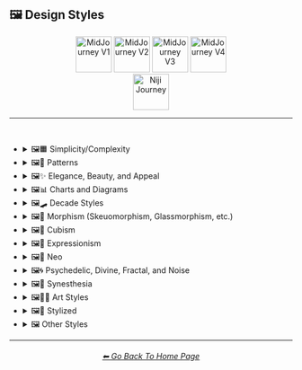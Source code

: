 <h2>🖼 Design Styles</h2>

<div align="center">

[<img src="/Images/Repo_Parts/Buttons/Version_Buttons/button_version_V1_inactive.webp?raw=true" alt="MidJourney V1" height="64" />](/Pages/MJ_V1/Style_Pages/Sphere/Design_Styles.md)
[<img src="/Images/Repo_Parts/Buttons/Version_Buttons/button_version_V2_inactive.webp?raw=true" alt="MidJourney V2" height="64" />](/Pages/MJ_V2/Style_Pages/Sphere/Design_Styles.md)
[<img src="/Images/Repo_Parts/Buttons/Version_Buttons/button_version_V3_inactive.webp?raw=true" alt="MidJourney V3" height="64" />](/Pages/MJ_V3/Style_Pages/Just_The_Style/Design_Styles.md)
[<img src="/Images/Repo_Parts/Buttons/Version_Buttons/button_version_V4_active.webp?raw=true" alt="MidJourney V4" height="64" />](/Pages/MJ_V4/Style_Pages/Just_The_Style/Design_Styles.md)
<br>
[<img src="/Images/Repo_Parts/Buttons/Version_Buttons/button_version_niji_inactive_full.webp?raw=true" alt="Niji Journey" height="64" />](/Pages/Niji_Journey/Style_Pages/Design_Styles.md)


</div>

<hr>
<br>


- <details><summary>🖼🟧 Simplicity/Complexity</summary><p><div align="center">

	| Simple | Simplicity | Basic |
	| :-: | :-: | :-: |
	| <img src="/Images/MJ_V4/V4_Alpha_3.5/Midjourney_Styles/Simple.png?raw=true" width="256" /> | <img src="/Images/MJ_V4/V4_Alpha_3.5/Midjourney_Styles/Simplicity.png?raw=true" width="256" /> | <img src="/Images/MJ_V4/V4_Alpha_3.5/Midjourney_Styles/Basic.png?raw=true" width="256" /> |
	
	<br>
	
	| Details | Detailed | Hyperdetailed |
	| :-: | :-: | :-: |
	| <img src="/Images/MJ_V4/V4_Alpha_3.5/Midjourney_Styles/Details.png?raw=true" width="256" /> | <img src="/Images/MJ_V4/V4_Alpha_3.5/Midjourney_Styles/Detailed.png?raw=true" width="256" /> | <img src="/Images/MJ_V4/V4_Alpha_3.5/Midjourney_Styles/Hyperdetailed.png?raw=true" width="256" /> |

	<br>

	| Ornate |
	| :-: |
	| <img src="/Images/MJ_V4/V4_Alpha_3.5/Midjourney_Styles/Ornate.png?raw=true" width="256" /> |
	
	<br>

	| Complex | Complexity | Multiplex |
	| :-: | :-: | :-: |
	| <img src="/Images/MJ_V4/V4_Alpha_3.5/Midjourney_Styles/Complex.png?raw=true" width="256" /> | <img src="/Images/MJ_V4/V4_Alpha_3.5/Midjourney_Styles/Complexity.png?raw=true" width="256" /> | <img src="/Images/MJ_V4/V4_Alpha_3.5/Midjourney_Styles/Multiplex.png?raw=true" width="256" /> |
	
	<br>

	| Kolmogorov Complexity | Cluttered | Greeble |
    | :-: | :-: | :-: |
    | <img src="/Images/MJ_V4/V4_Alpha_3.5/Midjourney_Styles/Kolmogorov_Complexity.png?raw=true" width="256" /> | <img src="/Images/MJ_V4/V4_Alpha_3.5/Midjourney_Styles/Cluttered.png?raw=true" width="256" /> | <img src="/Images/MJ_V4/V4_Alpha_3.5/Midjourney_Styles/Greeble.png?raw=true" width="256" /> |

    <br>

	| Chaotic | Confusing | Incoherent |
	| :-: | :-: | :-: |
	| <img src="/Images/MJ_V4/V4_Alpha_3.5/Midjourney_Styles/Chaotic.png?raw=true" width="256" /> | <img src="/Images/MJ_V4/V4_Alpha_3.5/Midjourney_Styles/Confusing.png?raw=true" width="256" /> | <img src="/Images/MJ_V4/V4_Alpha_3.5/Midjourney_Styles/Incoherent.png?raw=true" width="256" /> |
	
	<br>

	| Intricate | Surface Detail | Intricate Surface Detail |
	| :-: | :-: | :-: |
	| <img src="/Images/MJ_V4/V4_Alpha_3.5/Midjourney_Styles/Intricate.png?raw=true" width="256" /> | <img src="/Images/MJ_V4/V4_Alpha_3.5/Midjourney_Styles/Surface_Detail.png?raw=true" width="256" /> | <img src="/Images/MJ_V4/V4_Alpha_3.5/Midjourney_Styles/Intricate_Surface_Detail.png?raw=true" width="256" /> |
	
	<br>
	
	| Minimalist | Maximalist | Intricate Maximalism |
	| :-: | :-: | :-: |
	| <img src="/Images/MJ_V4/V4_Alpha_3.5/Midjourney_Styles/Minimalist.png?raw=true" width="256" /> | <img src="/Images/MJ_V4/V4_Alpha_3.5/Midjourney_Styles/Maximalist.png?raw=true" width="256" /> | <img src="/Images/MJ_V4/V4_Alpha_3.5/Midjourney_Styles/Intricate_Maximalism.png?raw=true" width="256" /> |

	<br>
	
	| Flat | Flat Design | Ukiyo-e Flat Design |
	| :-: | :-: | :-: |
	| <img src="/Images/MJ_V4/V4_Alpha_3.5/Midjourney_Styles/Flat.png?raw=true" width="256" /> | <img src="/Images/MJ_V4/V4_Alpha_3.5/Midjourney_Styles/Flat_Design.png?raw=true" width="256" /> | <img src="/Images/MJ_V4/V4_Alpha_3.5/Midjourney_Styles/Ukiyo-e_Flat_Design.png?raw=true" width="256" /> |

	<br>
	
	| Flat Shading |
	| :-: |
	| <img src="/Images/MJ_V4/V4_Alpha_3.5/Midjourney_Styles/Flat_Shading.png?raw=true" width="256" /> |
	
  </div></p></details>
	
	
	
- <details><summary>🖼🎨 Patterns</summary><p><div align="center">
	
	| Patterns | Polka Dot | Pinstripe |
	| :-: | :-: | :-: |
	| <img src="/Images/MJ_V4/V4_Alpha_3.5/Midjourney_Styles/Patterns.png?raw=true" width="256" /> | <img src="/Images/MJ_V4/V4_Alpha_3.5/Midjourney_Styles/Polka_Dot.png?raw=true" width="256" /> | <img src="/Images/MJ_V4/V4_Alpha_3.5/Midjourney_Styles/Pinstripe.png?raw=true" width="256" /> |
	
	<br>
	
	| Grid | Axis Lines | Checkerboard |
	| :-: | :-: | :-: |
	| <img src="/Images/MJ_V4/V4_Alpha_3.5/Midjourney_Styles/Grid.png?raw=true" width="256" /> | <img src="/Images/MJ_V4/V4_Alpha_3.5/Midjourney_Styles/Axis_Lines.png?raw=true" width="256" /> | <img src="/Images/MJ_V4/V4_Alpha_3.5/Midjourney_Styles/Checkerboard.png?raw=true" width="256" /> |

	<br>

	| Halftone |
	| :-: |
	| <img src="/Images/MJ_V4/V4_Alpha_3.5/Midjourney_Styles/Halftone.png?raw=true" width="256" /> |

	<br>
	
	| Camouflage | Damask Patterns | Memphis Pattern |
	| :-: | :-: | :-: |
	| <img src="/Images/MJ_V4/V4_Alpha_3.5/Midjourney_Styles/Camouflage.png?raw=true" width="256" /> | <img src="/Images/MJ_V4/V4_Alpha_3.5/Midjourney_Styles/Damask_Patterns.png?raw=true" width="256" /> | <img src="/Images/MJ_V4/V4_Alpha_3.5/Midjourney_Styles/Memphis_Pattern.png?raw=true" width="256" /> |
	
	<br>
	
	| Parametric Patterns | Diffraction Patterns | Voronoi |
	| :-: | :-: | :-: |
	| <img src="/Images/MJ_V4/V4_Alpha_3.5/Midjourney_Styles/Parametric_Patterns.png?raw=true" width="256" /> | <img src="/Images/MJ_V4/V4_Alpha_3.5/Midjourney_Styles/Diffraction_Patterns.png?raw=true" width="256" /> | <img src="/Images/MJ_V4/V4_Alpha_3.5/Midjourney_Styles/Voronoi.png?raw=true" width="256" /> |
	
	<br>
	
	| Zebra Pattern | Tiger Pattern | Cow Pattern |
	| :-: | :-: | :-: |
	| <img src="/Images/MJ_V4/V4_Alpha_3.5/Midjourney_Styles/Zebra_Pattern.png?raw=true" width="256" /> | <img src="/Images/MJ_V4/V4_Alpha_3.5/Midjourney_Styles/Tiger_Pattern.png?raw=true" width="256" /> | <img src="/Images/MJ_V4/V4_Alpha_3.5/Midjourney_Styles/Cow_Pattern.png?raw=true" width="256" /> |

	<br>

	| Rorschach |
	| :-: |
	| <img src="/Images/MJ_V4/V4_Alpha_3.5/Midjourney_Styles/Rorschach.png?raw=true" width="256" /> |

  </div></p></details>



- <details><summary>🖼✨ Elegance, Beauty, and Appeal</summary><p><div align="center">

	| Elegant | Elegance |
	| :-: | :-: |
	| <img src="/Images/MJ_V4/V4_Alpha_3.5/Midjourney_Styles/Elegant.png?raw=true" width="256" /> | <img src="/Images/MJ_V4/V4_Alpha_3.5/Midjourney_Styles/Elegance.png?raw=true" width="256" /> |

	<br>

	| Beauty | Beautiful |
	| :-: | :-: |
	| <img src="/Images/MJ_V4/V4_Alpha_3.5/Midjourney_Styles/Beauty.png?raw=true" width="256" /> | <img src="/Images/MJ_V4/V4_Alpha_3.5/Midjourney_Styles/Beautiful.png?raw=true" width="256" /> |

	<br>

	| Appeal | Marvelous |
	| :-: | :-: |
	| <img src="/Images/MJ_V4/V4_Alpha_3.5/Midjourney_Styles/Appeal.png?raw=true" width="256" /> | <img src="/Images/MJ_V4/V4_Alpha_3.5/Midjourney_Styles/Marvelous.png?raw=true" width="256" /> |
	
	<br>

	| Luxury | Luxurious | Luxe |
	| :-: | :-: | :-: |
	| <img src="/Images/MJ_V4/V4_Alpha_3.5/Midjourney_Styles/Luxury.png?raw=true" width="256" /> | <img src="/Images/MJ_V4/V4_Alpha_3.5/Midjourney_Styles/Luxurious.png?raw=true" width="256" /> | <img src="/Images/MJ_V4/V4_Alpha_3.5/Midjourney_Styles/Luxe.png?raw=true" width="256" /> |
	
	<br>
	
	| Low-Quality | Medium-Quality |
	| :-: | :-: |
	| <img src="/Images/MJ_V4/V4_Alpha_3.5/Midjourney_Styles/Low-Quality.png?raw=true" width="256" /> | <img src="/Images/MJ_V4/V4_Alpha_3.5/Midjourney_Styles/Medium-Quality.png?raw=true" width="256" /> |
	
	<br>
	
	| High-Quality | Ultra-Quality | Ultra Quality |
	| :-: | :-: | :-: |
	| <img src="/Images/MJ_V4/V4_Alpha_3.5/Midjourney_Styles/High-Quality.png?raw=true" width="256" /> | <img src="/Images/MJ_V4/V4_Alpha_3.5/Midjourney_Styles/Ultra-Quality.png?raw=true" width="256" /> | <img src="/Images/MJ_V4/V4_Alpha_3.5/Midjourney_Styles/Ultra_Quality.png?raw=true" width="256" /> |

	<br>

	| Perfection |
	| :-: |
	| <img src="/Images/MJ_V4/V4_Alpha_3.5/Midjourney_Styles/Perfection.png?raw=true" width="256" /> |

  </div></p></details>



- <details><summary>🖼📊 Charts and Diagrams</summary><p><div align="center">

	| Chart | Graph | Diagram |
	| :-: | :-: | :-: |
	| <img src="/Images/MJ_V4/V4_Alpha_3.5/Midjourney_Styles/Chart.png?raw=true" width="256" /> | <img src="/Images/MJ_V4/V4_Alpha_3.5/Midjourney_Styles/Graph.png?raw=true" width="256" /> | <img src="/Images/MJ_V4/V4_Alpha_3.5/Midjourney_Styles/Diagram.png?raw=true" width="256" /> |
	
	<br>
	
	| Ideogram | Pictogram | Phase-Space |
	| :-: | :-: | :-: |
	| <img src="/Images/MJ_V4/V4_Alpha_3.5/Midjourney_Styles/Ideogram.png?raw=true" width="256" /> | <img src="/Images/MJ_V4/V4_Alpha_3.5/Midjourney_Styles/Pictogram.png?raw=true" width="256" /> | <img src="/Images/MJ_V4/V4_Alpha_3.5/Midjourney_Styles/Phase-Space.png?raw=true" width="256" /> |
	
	<br>
	
	| Feynman Diagram | Map | Schematic |
	| :-: | :-: | :-: |
	| <img src="/Images/MJ_V4/V4_Alpha_3.5/Midjourney_Styles/Feynman_Diagram.png?raw=true" width="256" /> | <img src="/Images/MJ_V4/V4_Alpha_3.5/Midjourney_Styles/Map.png?raw=true" width="256" /> | <img src="/Images/MJ_V4/V4_Alpha_3.5/Midjourney_Styles/Schematic.png?raw=true" width="256" /> |

  </div></p></details>



- <details><summary>🖼🛹 Decade Styles</summary><p><div align="center">

	| 20s | 20s Pattern | 1920s Decor |
	| :-: | :-: | :-: |
	| <img src="/Images/MJ_V4/V4_Alpha_3.5/Midjourney_Styles/20s.png?raw=true" width="256" /> | <img src="/Images/MJ_V4/V4_Alpha_3.5/Midjourney_Styles/20s_Pattern.png?raw=true" width="256" /> | <img src="/Images/MJ_V4/V4_Alpha_3.5/Midjourney_Styles/1920s_Decor.png?raw=true" width="256" /> |
	
	<br>
	
	| 30s | 30s Pattern | 1930s Decor |
	| :-: | :-: | :-: |
	| <img src="/Images/MJ_V4/V4_Alpha_3.5/Midjourney_Styles/30s.png?raw=true" width="256" /> | <img src="/Images/MJ_V4/V4_Alpha_3.5/Midjourney_Styles/30s_Pattern.png?raw=true" width="256" /> | <img src="/Images/MJ_V4/V4_Alpha_3.5/Midjourney_Styles/1930s_Decor.png?raw=true" width="256" /> |
	
	<br>
	
	| 40s | 40s Pattern | 1940s Decor |
	| :-: | :-: | :-: |
	| <img src="/Images/MJ_V4/V4_Alpha_3.5/Midjourney_Styles/40s.png?raw=true" width="256" /> | <img src="/Images/MJ_V4/V4_Alpha_3.5/Midjourney_Styles/40s_Pattern.png?raw=true" width="256" /> | <img src="/Images/MJ_V4/V4_Alpha_3.5/Midjourney_Styles/1940s_Decor.png?raw=true" width="256" /> |
	
	<br>

	| 50s | 50s Pattern | 1950s Decor |
	| :-: | :-: | :-: |
	| <img src="/Images/MJ_V4/V4_Alpha_3.5/Midjourney_Styles/50s.png?raw=true" width="256" /> | <img src="/Images/MJ_V4/V4_Alpha_3.5/Midjourney_Styles/50s_Pattern.png?raw=true" width="256" /> | <img src="/Images/MJ_V4/V4_Alpha_3.5/Midjourney_Styles/1950s_Decor.png?raw=true" width="256" /> |
	
	<br>
	
	| 60s | 60s Pattern | 1960s Decor |
	| :-: | :-: | :-: |
	| <img src="/Images/MJ_V4/V4_Alpha_3.5/Midjourney_Styles/60s.png?raw=true" width="256" /> | <img src="/Images/MJ_V4/V4_Alpha_3.5/Midjourney_Styles/60s_Pattern.png?raw=true" width="256" /> | <img src="/Images/MJ_V4/V4_Alpha_3.5/Midjourney_Styles/1960s_Decor.png?raw=true" width="256" /> |
	
	<br>
	
	| 70s | 70s Pattern | 1970s Decor |
	| :-: | :-: | :-: |
	| <img src="/Images/MJ_V4/V4_Alpha_3.5/Midjourney_Styles/70s.png?raw=true" width="256" /> | <img src="/Images/MJ_V4/V4_Alpha_3.5/Midjourney_Styles/70s_Pattern.png?raw=true" width="256" /> | <img src="/Images/MJ_V4/V4_Alpha_3.5/Midjourney_Styles/1970s_Decor.png?raw=true" width="256" /> |
	
	<br>

	| 80s | 80s Pattern | 1980s Decor |
	| :-: | :-: | :-: |
	| <img src="/Images/MJ_V4/V4_Alpha_3.5/Midjourney_Styles/80s.png?raw=true" width="256" /> | <img src="/Images/MJ_V4/V4_Alpha_3.5/Midjourney_Styles/80s_Pattern.png?raw=true" width="256" /> | <img src="/Images/MJ_V4/V4_Alpha_3.5/Midjourney_Styles/1980s_Decor.png?raw=true" width="256" /> |
	
	<br>
	
	| 90s | 90s Pattern | 1990s Decor |
	| :-: | :-: | :-: |
	| <img src="/Images/MJ_V4/V4_Alpha_3.5/Midjourney_Styles/90s.png?raw=true" width="256" /> | <img src="/Images/MJ_V4/V4_Alpha_3.5/Midjourney_Styles/90s_Pattern.png?raw=true" width="256" /> | <img src="/Images/MJ_V4/V4_Alpha_3.5/Midjourney_Styles/1990s_Decor.png?raw=true" width="256" /> |
	
	<br>
	
	| Y2K Design | Y2K Pattern |
	| :-: | :-: |
	| <img src="/Images/MJ_V4/V4_Alpha_3.5/Midjourney_Styles/Y2K_Design.png?raw=true" width="256" /> | <img src="/Images/MJ_V4/V4_Alpha_3.5/Midjourney_Styles/Y2K_Pattern.png?raw=true" width="256" /> |
	
	<br>

	| 2000s Pattern | 2000s Decor |
	| :-: | :-: |
	| <img src="/Images/MJ_V4/V4_Alpha_3.5/Midjourney_Styles/2000s_Pattern.png?raw=true" width="256" /> | <img src="/Images/MJ_V4/V4_Alpha_3.5/Midjourney_Styles/2000s_Decor.png?raw=true" width="256" /> |

	<br>

	| 2010s Decor | 2020s Decor |
	| :-: | :-: |
	| <img src="/Images/MJ_V4/V4_Alpha_3.5/Midjourney_Styles/2010s_Decor.png?raw=true" width="256" /> | <img src="/Images/MJ_V4/V4_Alpha_3.5/Midjourney_Styles/2020s_Decor.png?raw=true" width="256" /> |

	<br>

	| 1100s | 1200s | 1300s |
	| :-: | :-: | :-: |
	| <img src="/Images/MJ_V4/V4_Alpha_3.5/Midjourney_Styles/1100s.png?raw=true" width="256" /> | <img src="/Images/MJ_V4/V4_Alpha_3.5/Midjourney_Styles/1200s.png?raw=true" width="256" /> | <img src="/Images/MJ_V4/V4_Alpha_3.5/Midjourney_Styles/1300s.png?raw=true" width="256" /> |
	
	<br>
	
	| 1400s | 1500s | 1600s |
	| :-: | :-: | :-: |
	| <img src="/Images/MJ_V4/V4_Alpha_3.5/Midjourney_Styles/1400s.png?raw=true" width="256" /> | <img src="/Images/MJ_V4/V4_Alpha_3.5/Midjourney_Styles/1500s.png?raw=true" width="256" /> | <img src="/Images/MJ_V4/V4_Alpha_3.5/Midjourney_Styles/1600s.png?raw=true" width="256" /> |
	
	<br>
	
	| 1700s | 1800s | 1900s |
	| :-: | :-: | :-: |
	| <img src="/Images/MJ_V4/V4_Alpha_3.5/Midjourney_Styles/1700s.png?raw=true" width="256" /> | <img src="/Images/MJ_V4/V4_Alpha_3.5/Midjourney_Styles/1800s.png?raw=true" width="256" /> | <img src="/Images/MJ_V4/V4_Alpha_3.5/Midjourney_Styles/1900s.png?raw=true" width="256" /> |
	
	<br>
	
	| 1950s | 1960s | 1970s |
	| :-: | :-: | :-: |
	| <img src="/Images/MJ_V4/V4_Alpha_3.5/Midjourney_Styles/1950s.png?raw=true" width="256" /> | <img src="/Images/MJ_V4/V4_Alpha_3.5/Midjourney_Styles/1960s.png?raw=true" width="256" /> | <img src="/Images/MJ_V4/V4_Alpha_3.5/Midjourney_Styles/1970s.png?raw=true" width="256" /> |
	
	<br>
	
	| 1980s | 1990s | 2000s |
	| :-: | :-: | :-: |
	| <img src="/Images/MJ_V4/V4_Alpha_3.5/Midjourney_Styles/1980s.png?raw=true" width="256" /> | <img src="/Images/MJ_V4/V4_Alpha_3.5/Midjourney_Styles/1990s.png?raw=true" width="256" /> | <img src="/Images/MJ_V4/V4_Alpha_3.5/Midjourney_Styles/2000s.png?raw=true" width="256" /> |
	
	<br>
	
	| 2010s | 2020s | 3000s |
	| :-: | :-: | :-: |
	| <img src="/Images/MJ_V4/V4_Alpha_3.5/Midjourney_Styles/2010s.png?raw=true" width="256" /> | <img src="/Images/MJ_V4/V4_Alpha_3.5/Midjourney_Styles/2020s.png?raw=true" width="256" /> | <img src="/Images/MJ_V4/V4_Alpha_3.5/Midjourney_Styles/3000s.png?raw=true" width="256" /> |
	
	<br>
	
	| 4000s | 5000s |
	| :-: | :-: |
	| <img src="/Images/MJ_V4/V4_Alpha_3.5/Midjourney_Styles/4000s.png?raw=true" width="256" /> | <img src="/Images/MJ_V4/V4_Alpha_3.5/Midjourney_Styles/5000s.png?raw=true" width="256" /> |

  </div></p></details>



- <details><summary>🖼🎰 Morphism (Skeuomorphism, Glassmorphism, etc.)</summary><p><div align="center">

	| Morphism |
	| :-: |
	| <img src="/Images/MJ_V4/V4_Alpha_3.5/Midjourney_Styles/Morphism.png?raw=true" width="256" /> |
	
	<br>

	| Skeuomorphism | Neumorphism |
	| :-: | :-: |
	| <img src="/Images/MJ_V4/V4_Alpha_3.5/Midjourney_Styles/Skeuomorphism.png?raw=true" width="256" /> | <img src="/Images/MJ_V4/V4_Alpha_3.5/Midjourney_Styles/Neumorphism.png?raw=true" width="256" /> |
	
	<br>
	
	| Neomorphism |
	| :-: |
	| <img src="/Images/MJ_V4/V4_Alpha_3.5/Midjourney_Styles/Neomorphism.png?raw=true" width="256" /> |

	<br>
	
	| Glassmorphism | Claymorphism |
	| :-: | :-: |
	| <img src="/Images/MJ_V4/V4_Alpha_3.5/Midjourney_Styles/Glassmorphism.png?raw=true" width="256" /> | <img src="/Images/MJ_V4/V4_Alpha_3.5/Midjourney_Styles/Claymorphism.png?raw=true" width="256" /> |

  </div></p></details>



- <details><summary>🖼🧊 Cubism</summary><p><div align="center">

	| Cubism | Synthetic Cubism | Mechanistic Cubism |
	| :-: | :-: | :-: |
	| <img src="/Images/MJ_V4/V4_Alpha_3.5/Midjourney_Styles/Cubism.png?raw=true" width="256" /> | <img src="/Images/MJ_V4/V4_Alpha_3.5/Midjourney_Styles/Synthetic_Cubism.png?raw=true" width="256" /> | <img src="/Images/MJ_V4/V4_Alpha_3.5/Midjourney_Styles/Mechanistic_Cubism.png?raw=true" width="256" /> |
	
	<br>
	
	| Proto-Cubism | Cubo-Futurism |
	| :-: | :-: |
	| <img src="/Images/MJ_V4/V4_Alpha_3.5/Midjourney_Styles/Proto-Cubism.png?raw=true" width="256" /> | <img src="/Images/MJ_V4/V4_Alpha_3.5/Midjourney_Styles/Cubo-Futurism.png?raw=true" width="256" /> |

  </div></p></details>



- <details><summary>🖼🦋 Expressionism</summary><p><div align="center">

	| Expressionism | Cubo-Expressionism |
	| :-: | :-: |
	| <img src="/Images/MJ_V4/V4_Alpha_3.5/Midjourney_Styles/Expressionism.png?raw=true" width="256" /> | <img src="/Images/MJ_V4/V4_Alpha_3.5/Midjourney_Styles/Cubo-Expressionism.png?raw=true" width="256" /> |
	
	<br>
	
	| Figurative Expressionism | Abstract Expressionism |
	| :-: | :-: |
	| <img src="/Images/MJ_V4/V4_Alpha_3.5/Midjourney_Styles/Figurative_Expressionism.png?raw=true" width="256" /> | <img src="/Images/MJ_V4/V4_Alpha_3.5/Midjourney_Styles/Abstract_Expressionism.png?raw=true" width="256" /> |

  </div></p></details>



- <details><summary>🖼🔮 Neo</summary><p><div align="center">

	| Neo |
	| :-: |
	| <img src="/Images/MJ_V4/V4_Alpha_3.5/Midjourney_Styles/Neo.png?raw=true" width="256" /> |
	
	<br>

	| Neo-Baroque | Neo-Byzantine | Neo-Rococo |
	| :-: | :-: | :-: |
	| <img src="/Images/MJ_V4/V4_Alpha_3.5/Midjourney_Styles/Neo-Baroque.png?raw=true" width="256" /> | <img src="/Images/MJ_V4/V4_Alpha_3.5/Midjourney_Styles/Neo-Byzantine.png?raw=true" width="256" /> | <img src="/Images/MJ_V4/V4_Alpha_3.5/Midjourney_Styles/Neo-Rococo.png?raw=true" width="256" /> |

	<br>

	| Neoclassicism | Neoplasticism |
	| :-: | :-: |
	| <img src="/Images/MJ_V4/V4_Alpha_3.5/Midjourney_Styles/Neoclassicism.png?raw=true" width="256" /> | <img src="/Images/MJ_V4/V4_Alpha_3.5/Midjourney_Styles/Neoplasticism.png?raw=true" width="256" /> |

	<br>
	
	| Neo-Dada | Neo-Futurism | NeoSon |
	| :-: | :-: | :-: |
	| <img src="/Images/MJ_V4/V4_Alpha_3.5/Midjourney_Styles/Neo-Dada.png?raw=true" width="256" /> | <img src="/Images/MJ_V4/V4_Alpha_3.5/Midjourney_Styles/Neo-Futurism.png?raw=true" width="256" /> | <img src="/Images/MJ_V4/V4_Alpha_3.5/Midjourney_Styles/NeoSon.png?raw=true" width="256" /> |
	
	<br>
	
	| Neo-Tokyo | Neo-Concretism | Neo-Impressionism |
	| :-: | :-: | :-: |
	| <img src="/Images/MJ_V4/V4_Alpha_3.5/Midjourney_Styles/Neo-Tokyo.png?raw=true" width="256" /> | <img src="/Images/MJ_V4/V4_Alpha_3.5/Midjourney_Styles/Neo-Concretism.png?raw=true" width="256" /> | <img src="/Images/MJ_V4/V4_Alpha_3.5/Midjourney_Styles/Neo-Impressionism.png?raw=true" width="256" /> |

  </div></p></details>



- <details><summary>🖼🌀 Psychedelic, Divine, Fractal, and Noise</summary><p><div align="center">

	| Psychedelic | Psychedelia | Psychedelica |
	| :-: | :-: | :-: |
	| <img src="/Images/MJ_V4/V4_Alpha_3.5/Midjourney_Styles/Psychedelic.png?raw=true" width="256" /> | <img src="/Images/MJ_V4/V4_Alpha_3.5/Midjourney_Styles/Psychedelia.png?raw=true" width="256" /> | <img src="/Images/MJ_V4/V4_Alpha_3.5/Midjourney_Styles/Psychedelica.png?raw=true" width="256" /> |

	<br>

	| Psychedelic Design | Trippy | Acidwave |
	| :-: | :-: | :-: |
	| <img src="/Images/MJ_V4/V4_Alpha_3.5/Midjourney_Styles/Psychedelic_Design.png?raw=true" width="256" /> | <img src="/Images/MJ_V4/V4_Alpha_3.5/Midjourney_Styles/Trippy.png?raw=true" width="256" /> | <img src="/Images/MJ_V4/V4_Alpha_3.5/Midjourney_Styles/Acidwave.png?raw=true" width="256" /> |

	<br>

	| LSD | DMT |
	| :-: | :-: |
	| <img src="/Images/MJ_V4/V4_Alpha_3.5/Midjourney_Styles/LSD.png?raw=true" width="256" /> | <img src="/Images/MJ_V4/V4_Alpha_3.5/Midjourney_Styles/DMT.png?raw=true" width="256" /> |

	<br>
	
	| Kaleidoscope | Teleidoscope |
	| :-: | :-: |
	| <img src="/Images/MJ_V4/V4_Alpha_3.5/Midjourney_Styles/Kaleidoscope.png?raw=true" width="256" /> | <img src="/Images/MJ_V4/V4_Alpha_3.5/Midjourney_Styles/Teleidoscope.png?raw=true" width="256" /> |
	
	<br>

	| Spirograph | Mandala |
	| :-: | :-: |
	| <img src="/Images/MJ_V4/V4_Alpha_3.5/Midjourney_Styles/Spirograph.png?raw=true" width="256" /> | <img src="/Images/MJ_V4/V4_Alpha_3.5/Midjourney_Styles/Mandala.png?raw=true" width="256" /> |

	<br>

	| Hippie | Hyperbolic |
	| :-: | :-: |
	| <img src="/Images/MJ_V4/V4_Alpha_3.5/Midjourney_Styles/Hippie.png?raw=true" width="256" /> | <img src="/Images/MJ_V4/V4_Alpha_3.5/Midjourney_Styles/Hyperbolic.png?raw=true" width="256" /> |

	<br>

	| Flower of Life | Sacred Geometry |
	| :-: | :-: |
	| <img src="/Images/MJ_V4/V4_Alpha_3.5/Midjourney_Styles/Flower_of_Life.png?raw=true" width="256" /> | <img src="/Images/MJ_V4/V4_Alpha_3.5/Midjourney_Styles/Sacred_Geometry.png?raw=true" width="256" /> |

	<br>

	| Chakra | Aura | Quantum |
	| :-: | :-: | :-: |
	| <img src="/Images/MJ_V4/V4_Alpha_3.5/Midjourney_Styles/Chakra.png?raw=true" width="256" /> | <img src="/Images/MJ_V4/V4_Alpha_3.5/Midjourney_Styles/Aura.png?raw=true" width="256" /> | <img src="/Images/MJ_V4/V4_Alpha_3.5/Midjourney_Styles/Quantum.png?raw=true" width="256" /> |
	
	<br>

	| Divine | Ineffable | Sacred |
	| :-: | :-: | :-: |
	| <img src="/Images/MJ_V4/V4_Alpha_3.5/Midjourney_Styles/Divine.png?raw=true" width="256" /> | <img src="/Images/MJ_V4/V4_Alpha_3.5/Midjourney_Styles/Ineffable.png?raw=true" width="256" /> | <img src="/Images/MJ_V4/V4_Alpha_3.5/Midjourney_Styles/Sacred.png?raw=true" width="256" /> |
	
	<br>

	| Transcendent | Transcendental | Astral |
	| :-: | :-: | :-: |
	| <img src="/Images/MJ_V4/V4_Alpha_3.5/Midjourney_Styles/Transcendent.png?raw=true" width="256" /> | <img src="/Images/MJ_V4/V4_Alpha_3.5/Midjourney_Styles/Transcendental.png?raw=true" width="256" /> | <img src="/Images/MJ_V4/V4_Alpha_3.5/Midjourney_Styles/Astral.png?raw=true" width="256" /> |

	<br>

	| Soul | Karma |
	| :-: | :-: |
	| <img src="/Images/MJ_V4/V4_Alpha_3.5/Midjourney_Styles/Soul.png?raw=true" width="256" /> | <img src="/Images/MJ_V4/V4_Alpha_3.5/Midjourney_Styles/Karma.png?raw=true" width="256" /> |

	<br>
	
	| Fractal | Fractal Art | Fractal Environment |
	| :-: | :-: | :-: |
	| <img src="/Images/MJ_V4/V4_Alpha_3.5/Midjourney_Styles/Fractal.png?raw=true" width="256" /> | <img src="/Images/MJ_V4/V4_Alpha_3.5/Midjourney_Styles/Fractal_Art.png?raw=true" width="256" /> | <img src="/Images/MJ_V4/V4_Alpha_3.5/Midjourney_Styles/Fractal_Environment.png?raw=true" width="256" /> |
	
	<br>

	| Mandelbrot | Multibrot |
	| :-: | :-: |
	| <img src="/Images/MJ_V4/V4_Alpha_3.5/Midjourney_Styles/Mandelbrot.png?raw=true" width="256" /> | <img src="/Images/MJ_V4/V4_Alpha_3.5/Midjourney_Styles/Multibrot.png?raw=true" width="256" /> |
	
	<br>

	| Mandelbox | Mandelbulb |
	| :-: | :-: |
	| <img src="/Images/MJ_V4/V4_Alpha_3.5/Midjourney_Styles/Mandelbox.png?raw=true" width="256" /> | <img src="/Images/MJ_V4/V4_Alpha_3.5/Midjourney_Styles/Mandelbulb.png?raw=true" width="256" /> |
	
	<br>
	
	| Julia-Set | Lyapunov-Fractal | Burning-Ship-Fractal |
	| :-: | :-: | :-: |
	| <img src="/Images/MJ_V4/V4_Alpha_3.5/Midjourney_Styles/Julia-Set.png?raw=true" width="256" /> | <img src="/Images/MJ_V4/V4_Alpha_3.5/Midjourney_Styles/Lyapunov-Fractal.png?raw=true" width="256" /> | <img src="/Images/MJ_V4/V4_Alpha_3.5/Midjourney_Styles/Burning-Ship-Fractal.png?raw=true" width="256" /> |

	<br>
	
	| Newton Fractal | Newton-Fractal |
	| :-: | :-: |
	| <img src="/Images/MJ_V4/V4_Alpha_3.5/Midjourney_Styles/Newton_Fractal.png?raw=true" width="256" /> | <img src="/Images/MJ_V4/V4_Alpha_3.5/Midjourney_Styles/Newton-Fractal.png?raw=true" width="256" /> |
	
	<br>
	
	| Noisy | Noise | White Noise |
	| :-: | :-: | :-: |
	| <img src="/Images/MJ_V4/V4_Alpha_3.5/Midjourney_Styles/Noisy.png?raw=true" width="256" /> | <img src="/Images/MJ_V4/V4_Alpha_3.5/Midjourney_Styles/Noise.png?raw=true" width="256" /> | <img src="/Images/MJ_V4/V4_Alpha_3.5/Midjourney_Styles/White_Noise.png?raw=true" width="256" /> |
	
	<br>
	
	| Cell Noise | Perlin Noise | Simplex Noise |
	| :-: | :-: | :-: |
	| <img src="/Images/MJ_V4/V4_Alpha_3.5/Midjourney_Styles/Cell_Noise.png?raw=true" width="256" /> | <img src="/Images/MJ_V4/V4_Alpha_3.5/Midjourney_Styles/Perlin_Noise.png?raw=true" width="256" /> | <img src="/Images/MJ_V4/V4_Alpha_3.5/Midjourney_Styles/Simplex_Noise.png?raw=true" width="256" /> |

  </div></p></details>


- <details><summary>🖼🌈 Synesthesia</summary><p><div align="center">

	| Synesthesia | Synesthetic |
	| :-: | :-: |
	| <img src="/Images/MJ_V4/V4_Alpha_3.5/Midjourney_Styles/Synesthesia.png?raw=true" width="256" /> | <img src="/Images/MJ_V4/V4_Alpha_3.5/Midjourney_Styles/Synesthetic.png?raw=true" width="256" /> |
	
	<br>
	
	| Chromesthesia | Music-Color Synesthesia | Musical-Color Synesthesia |
	| :-: | :-: | :-: |
	| <img src="/Images/MJ_V4/V4_Alpha_3.5/Midjourney_Styles/Chromesthesia.png?raw=true" width="256" /> | <img src="/Images/MJ_V4/V4_Alpha_3.5/Midjourney_Styles/Music-Color_Synesthesia.png?raw=true" width="256" /> | <img src="/Images/MJ_V4/V4_Alpha_3.5/Midjourney_Styles/Musical-Color_Synesthesia.png?raw=true" width="256" /> |
	
	<br>
	
	| Music-Vision Synesthesia | Musical-Texture Synesthesia | Chords-Color Synesthesia |
	| :-: | :-: | :-: |
	| <img src="/Images/MJ_V4/V4_Alpha_3.5/Midjourney_Styles/Music-Vision_Synesthesia.png?raw=true" width="256" /> | <img src="/Images/MJ_V4/V4_Alpha_3.5/Midjourney_Styles/Musical-Texture_Synesthesia.png?raw=true" width="256" /> | <img src="/Images/MJ_V4/V4_Alpha_3.5/Midjourney_Styles/Chords-Color_Synesthesia.png?raw=true" width="256" /> |
	
	<br>
	
	| Musical-Spatial Synesthesia | Music-Number Synesthesia | Music-Temperature Synesthesia |
	| :-: | :-: | :-: |
	| <img src="/Images/MJ_V4/V4_Alpha_3.5/Midjourney_Styles/Musical-Spatial_Synesthesia.png?raw=true" width="256" /> | <img src="/Images/MJ_V4/V4_Alpha_3.5/Midjourney_Styles/Music-Number_Synesthesia.png?raw=true" width="256" /> | <img src="/Images/MJ_V4/V4_Alpha_3.5/Midjourney_Styles/Music-Temperature_Synesthesia.png?raw=true" width="256" /> |
	
	<br>
	
	| Music-Smell Synesthesia | Music-Taste Synesthesia |
	| :-: | :-: |
	| <img src="/Images/MJ_V4/V4_Alpha_3.5/Midjourney_Styles/Music-Smell_Synesthesia.png?raw=true" width="256" /> | <img src="/Images/MJ_V4/V4_Alpha_3.5/Midjourney_Styles/Music-Taste_Synesthesia.png?raw=true" width="256" /> |
	
	<br>
	
	| Auditory-Visual Synesthesia | Auditory-Tactile Synesthesia | Auditory-Gustatory Synesthesia |
	| :-: | :-: | :-: |
	| <img src="/Images/MJ_V4/V4_Alpha_3.5/Midjourney_Styles/Auditory-Visual_Synesthesia.png?raw=true" width="256" /> | <img src="/Images/MJ_V4/V4_Alpha_3.5/Midjourney_Styles/Auditory-Tactile_Synesthesia.png?raw=true" width="256" /> | <img src="/Images/MJ_V4/V4_Alpha_3.5/Midjourney_Styles/Auditory-Gustatory_Synesthesia.png?raw=true" width="256" /> |
	
	<br>
	
	| Sound-Texture Synesthesia | Sound-Tactile Synesthesia | Sound-Touch Synesthesia |
	| :-: | :-: | :-: |
	| <img src="/Images/MJ_V4/V4_Alpha_3.5/Midjourney_Styles/Sound-Texture_Synesthesia.png?raw=true" width="256" /> | <img src="/Images/MJ_V4/V4_Alpha_3.5/Midjourney_Styles/Sound-Tactile_Synesthesia.png?raw=true" width="256" /> | <img src="/Images/MJ_V4/V4_Alpha_3.5/Midjourney_Styles/Sound-Touch_Synesthesia.png?raw=true" width="256" /> |
	
	<br>
	
	| Sound-Shape Synesthesia | Sound-Number Synesthesia |
	| :-: | :-: |
	| <img src="/Images/MJ_V4/V4_Alpha_3.5/Midjourney_Styles/Sound-Shape_Synesthesia.png?raw=true" width="256" /> | <img src="/Images/MJ_V4/V4_Alpha_3.5/Midjourney_Styles/Sound-Number_Synesthesia.png?raw=true" width="256" /> |
	
	<br>
	
	| Sound-Kinetics Synesthesia | Sound-Temperature Synesthesia |
	| :-: | :-: |
	| <img src="/Images/MJ_V4/V4_Alpha_3.5/Midjourney_Styles/Sound-Kinetics_Synesthesia.png?raw=true" width="256" /> | <img src="/Images/MJ_V4/V4_Alpha_3.5/Midjourney_Styles/Sound-Temperature_Synesthesia.png?raw=true" width="256" /> |
	
	<br>
	
	| Sound-Smell Synesthesia | Sound-Taste Synesthesia |
	| :-: | :-: |
	| <img src="/Images/MJ_V4/V4_Alpha_3.5/Midjourney_Styles/Sound-Smell_Synesthesia.png?raw=true" width="256" /> | <img src="/Images/MJ_V4/V4_Alpha_3.5/Midjourney_Styles/Sound-Taste_Synesthesia.png?raw=true" width="256" /> |
	
	<br>
	
	| Aura Synesthesia | Personality-Color Synesthesia | Emotion-Color Synesthesia |
	| :-: | :-: | :-: |
	| <img src="/Images/MJ_V4/V4_Alpha_3.5/Midjourney_Styles/Aura_Synesthesia.png?raw=true" width="256" /> | <img src="/Images/MJ_V4/V4_Alpha_3.5/Midjourney_Styles/Personality-Color_Synesthesia.png?raw=true" width="256" /> | <img src="/Images/MJ_V4/V4_Alpha_3.5/Midjourney_Styles/Emotion-Color_Synesthesia.png?raw=true" width="256" /> |
	
	<br>
	
	| Concepts-Color Synesthesia | Concepts-Shape Synesthesia |
	| :-: | :-: |
	| <img src="/Images/MJ_V4/V4_Alpha_3.5/Midjourney_Styles/Concepts-Color_Synesthesia.png?raw=true" width="256" /> | <img src="/Images/MJ_V4/V4_Alpha_3.5/Midjourney_Styles/Concepts-Shape_Synesthesia.png?raw=true" width="256" /> |
	
	<br>
	
	| Concept-Sound Synesthesia | Concept-Smell Synesthesia |
	| :-: | :-: |
	| <img src="/Images/MJ_V4/V4_Alpha_3.5/Midjourney_Styles/Concept-Sound_Synesthesia.png?raw=true" width="256" /> | <img src="/Images/MJ_V4/V4_Alpha_3.5/Midjourney_Styles/Concept-Smell_Synesthesia.png?raw=true" width="256" /> |
	
	<br>
	
	| Mathematical Concepts-Visual Synesthesia | Spatial-Sequence Synesthesia | Number-Form Synesthesia |
	| :-: | :-: | :-: |
	| <img src="/Images/MJ_V4/V4_Alpha_3.5/Midjourney_Styles/Mathematical_Concepts-Visual_Synesthesia.png?raw=true" width="256" /> | <img src="/Images/MJ_V4/V4_Alpha_3.5/Midjourney_Styles/Spatial-Sequence_Synesthesia.png?raw=true" width="256" /> | <img src="/Images/MJ_V4/V4_Alpha_3.5/Midjourney_Styles/Number-Form_Synesthesia.png?raw=true" width="256" /> |
	
	<br>
	
	| Gustatory-Visual Synesthesia | Gustatory-Auditory Synesthesia | Gustatory-Tactile Synesthesia |
	| :-: | :-: | :-: |
	| <img src="/Images/MJ_V4/V4_Alpha_3.5/Midjourney_Styles/Gustatory-Visual_Synesthesia.png?raw=true" width="256" /> | <img src="/Images/MJ_V4/V4_Alpha_3.5/Midjourney_Styles/Gustatory-Auditory_Synesthesia.png?raw=true" width="256" /> | <img src="/Images/MJ_V4/V4_Alpha_3.5/Midjourney_Styles/Gustatory-Tactile_Synesthesia.png?raw=true" width="256" /> |
	
	<br>
	
	| Olfactory-Visual Synesthesia | Kinetics-Color Synesthesia |
	| :-: | :-: |
	| <img src="/Images/MJ_V4/V4_Alpha_3.5/Midjourney_Styles/Olfactory-Visual_Synesthesia.png?raw=true" width="256" /> | <img src="/Images/MJ_V4/V4_Alpha_3.5/Midjourney_Styles/Kinetics-Color_Synesthesia.png?raw=true" width="256" /> |
	
	<br>
	
	| Grapheme-Shape Synesthesia | Grapheme-Texture Synesthesia | Grapheme-Image Synesthesia |
	| :-: | :-: | :-: |
	| <img src="/Images/MJ_V4/V4_Alpha_3.5/Midjourney_Styles/Grapheme-Shape_Synesthesia.png?raw=true" width="256" /> | <img src="/Images/MJ_V4/V4_Alpha_3.5/Midjourney_Styles/Grapheme-Texture_Synesthesia.png?raw=true" width="256" /> | <img src="/Images/MJ_V4/V4_Alpha_3.5/Midjourney_Styles/Grapheme-Image_Synesthesia.png?raw=true" width="256" /> |
	
	<br>
	
	| Grapheme-Color Synesthesia | Grapheme-Sound Synesthesia | Grapheme-Temperature Synesthesia |
	| :-: | :-: | :-: |
	| <img src="/Images/MJ_V4/V4_Alpha_3.5/Midjourney_Styles/Grapheme-Color_Synesthesia.png?raw=true" width="256" /> | <img src="/Images/MJ_V4/V4_Alpha_3.5/Midjourney_Styles/Grapheme-Sound_Synesthesia.png?raw=true" width="256" /> | <img src="/Images/MJ_V4/V4_Alpha_3.5/Midjourney_Styles/Grapheme-Temperature_Synesthesia.png?raw=true" width="256" /> |
	
	<br>
	
	| Grapheme-Smell Synesthesia | Grapheme-Taste Synesthesia |
	| :-: | :-: |
	| <img src="/Images/MJ_V4/V4_Alpha_3.5/Midjourney_Styles/Grapheme-Smell_Synesthesia.png?raw=true" width="256" /> | <img src="/Images/MJ_V4/V4_Alpha_3.5/Midjourney_Styles/Grapheme-Taste_Synesthesia.png?raw=true" width="256" /> |
	
	<br>
	
	| Lexeme-Olfactory Synesthesia | Lexeme-Taste Synesthesia | Lexical-Gustatory Synesthesia |
	| :-: | :-: | :-: |
	| <img src="/Images/MJ_V4/V4_Alpha_3.5/Midjourney_Styles/Lexeme-Olfactory_Synesthesia.png?raw=true" width="256" /> | <img src="/Images/MJ_V4/V4_Alpha_3.5/Midjourney_Styles/Lexeme-Taste_Synesthesia.png?raw=true" width="256" /> | <img src="/Images/MJ_V4/V4_Alpha_3.5/Midjourney_Styles/Lexical-Gustatory_Synesthesia.png?raw=true" width="256" /> |
	
	<br>
	
	| Lexeme-Motor Synesthesia |
	| :-: |
	| <img src="/Images/MJ_V4/V4_Alpha_3.5/Midjourney_Styles/Lexeme-Motor_Synesthesia.png?raw=true" width="256" /> |
	
	<br>
	
	| Lexeme-Color Synesthesia | Morpheme-Color Synesthesia | Words-Color Synesthesia |
	| :-: | :-: | :-: |
	| <img src="/Images/MJ_V4/V4_Alpha_3.5/Midjourney_Styles/Lexeme-Color_Synesthesia.png?raw=true" width="256" /> | <img src="/Images/MJ_V4/V4_Alpha_3.5/Midjourney_Styles/Morpheme-Color_Synesthesia.png?raw=true" width="256" /> | <img src="/Images/MJ_V4/V4_Alpha_3.5/Midjourney_Styles/Words-Color_Synesthesia.png?raw=true" width="256" /> |
	
	<br>
	
	| Letter-Color Synesthesia | Letter-Shape Synesthesia |
	| :-: | :-: |
	| <img src="/Images/MJ_V4/V4_Alpha_3.5/Midjourney_Styles/Letter-Color_Synesthesia.png?raw=true" width="256" /> | <img src="/Images/MJ_V4/V4_Alpha_3.5/Midjourney_Styles/Letter-Shape_Synesthesia.png?raw=true" width="256" /> |
	
	<br>
	
	| Letter-Texture Synesthesia | Letter-Image Synesthesia | Letter-Personality Synesthesia |
	| :-: | :-: | :-: |
	| <img src="/Images/MJ_V4/V4_Alpha_3.5/Midjourney_Styles/Letter-Texture_Synesthesia.png?raw=true" width="256" /> | <img src="/Images/MJ_V4/V4_Alpha_3.5/Midjourney_Styles/Letter-Image_Synesthesia.png?raw=true" width="256" /> | <img src="/Images/MJ_V4/V4_Alpha_3.5/Midjourney_Styles/Letter-Personality_Synesthesia.png?raw=true" width="256" /> |
	
	<br>
	
	| Letter-Smell Synesthesia | Letter-Taste Synesthesia |
	| :-: | :-: |
	| <img src="/Images/MJ_V4/V4_Alpha_3.5/Midjourney_Styles/Letter-Smell_Synesthesia.png?raw=true" width="256" /> | <img src="/Images/MJ_V4/V4_Alpha_3.5/Midjourney_Styles/Letter-Taste_Synesthesia.png?raw=true" width="256" /> |
	
	<br>
	
	| Letter-Sound Synesthesia | Letter-Spatial Location Synesthesia | Letter-Temperature Synesthesia |
	| :-: | :-: | :-: |
	| <img src="/Images/MJ_V4/V4_Alpha_3.5/Midjourney_Styles/Letter-Sound_Synesthesia.png?raw=true" width="256" /> | <img src="/Images/MJ_V4/V4_Alpha_3.5/Midjourney_Styles/Letter-Spatial_Location_Synesthesia.png?raw=true" width="256" /> | <img src="/Images/MJ_V4/V4_Alpha_3.5/Midjourney_Styles/Letter-Temperature_Synesthesia.png?raw=true" width="256" /> |

  </div></p></details>


- <details><summary>🖼👩‍🎨 Art Styles</summary><p><div align="center">

    | Pop-Art | Warhol | Fauvism |
    | :-: | :-: | :-: |
    | <img src="/Images/MJ_V4/V4_Alpha_3.5/Midjourney_Styles/Pop-Art.png?raw=true" width="256" /> | <img src="/Images/MJ_V4/V4_Alpha_3.5/Midjourney_Styles/Warhol.png?raw=true" width="256" /> | <img src="/Images/MJ_V4/V4_Alpha_3.5/Midjourney_Styles/Fauvism.png?raw=true" width="256" /> |

    <br>

	| Lo-fi | Hi-fi | High Fidelity |
	| :-: | :-: | :-: |
	| <img src="/Images/MJ_V4/V4_Alpha_3.5/Midjourney_Styles/Lo-fi.png?raw=true" width="256" /> | <img src="/Images/MJ_V4/V4_Alpha_3.5/Midjourney_Styles/Hi-fi.png?raw=true" width="256" /> | <img src="/Images/MJ_V4/V4_Alpha_3.5/Midjourney_Styles/High_Fidelity.png?raw=true" width="256" /> |

	<br>
	
	| Biomorphic | Ornamental |
	| :-: | :-: |
	| <img src="/Images/MJ_V4/V4_Alpha_3.5/Midjourney_Styles/Biomorphic.png?raw=true" width="256" /> | <img src="/Images/MJ_V4/V4_Alpha_3.5/Midjourney_Styles/Ornamental.png?raw=true" width="256" /> |
	
	<br>

	| Bauhaus Style | Modernism | Composition |
	| :-: | :-: | :-: |
	| <img src="/Images/MJ_V4/V4_Alpha_3.5/Midjourney_Styles/Bauhaus_Style.png?raw=true" width="256" /> | <img src="/Images/MJ_V4/V4_Alpha_3.5/Midjourney_Styles/Modernism.png?raw=true" width="256" /> | <img src="/Images/MJ_V4/V4_Alpha_3.5/Midjourney_Styles/Composition.png?raw=true" width="256" /> |

	<br>

	| Transautomatism | Cloisonnism | Orphism |
	| :-: | :-: | :-: |
	| <img src="/Images/MJ_V4/V4_Alpha_3.5/Midjourney_Styles/Transautomatism.png?raw=true" width="256" /> | <img src="/Images/MJ_V4/V4_Alpha_3.5/Midjourney_Styles/Cloisonnism.png?raw=true" width="256" /> | <img src="/Images/MJ_V4/V4_Alpha_3.5/Midjourney_Styles/Orphism.png?raw=true" width="256" /> |
	
	<br>

	| Suprematism | Vorticism | Eccentrism |
	| :-: | :-: | :-: |
	| <img src="/Images/MJ_V4/V4_Alpha_3.5/Midjourney_Styles/Suprematism.png?raw=true" width="256" /> | <img src="/Images/MJ_V4/V4_Alpha_3.5/Midjourney_Styles/Vorticism.png?raw=true" width="256" /> | <img src="/Images/MJ_V4/V4_Alpha_3.5/Midjourney_Styles/Eccentrism.png?raw=true" width="256" /> |

	<br>
	
	| Rayonism | Spectralism | Luminism |
	| :-: | :-: | :-: |
	| <img src="/Images/MJ_V4/V4_Alpha_3.5/Midjourney_Styles/Rayonism.png?raw=true" width="256" /> | <img src="/Images/MJ_V4/V4_Alpha_3.5/Midjourney_Styles/Spectralism.png?raw=true" width="256" /> | <img src="/Images/MJ_V4/V4_Alpha_3.5/Midjourney_Styles/Luminism.png?raw=true" width="256" /> |
	
	<br>

	| Muralism | Spatialism | Diptych |
	| :-: | :-: | :-: |
	| <img src="/Images/MJ_V4/V4_Alpha_3.5/Midjourney_Styles/Muralism.png?raw=true" width="256" /> | <img src="/Images/MJ_V4/V4_Alpha_3.5/Midjourney_Styles/Spatialism.png?raw=true" width="256" /> | <img src="/Images/MJ_V4/V4_Alpha_3.5/Midjourney_Styles/Diptych.png?raw=true" width="256" /> |

	<br>

	| Precisionism | Regionalism |
	| :-: | :-: |
	| <img src="/Images/MJ_V4/V4_Alpha_3.5/Midjourney_Styles/Precisionism.png?raw=true" width="256" /> | <img src="/Images/MJ_V4/V4_Alpha_3.5/Midjourney_Styles/Regionalism.png?raw=true" width="256" /> |

	<br>
	
	| Classical | Classicism | Academicism |
	| :-: | :-: | :-: |
	| <img src="/Images/MJ_V4/V4_Alpha_3.5/Midjourney_Styles/Classical.png?raw=true" width="256" /> | <img src="/Images/MJ_V4/V4_Alpha_3.5/Midjourney_Styles/Classicism.png?raw=true" width="256" /> | <img src="/Images/MJ_V4/V4_Alpha_3.5/Midjourney_Styles/Academicism.png?raw=true" width="256" /> |
	
	<br>

	| Miserablism | Synchronism | Romanticism |
	| :-: | :-: | :-: |
	| <img src="/Images/MJ_V4/V4_Alpha_3.5/Midjourney_Styles/Miserablism.png?raw=true" width="256" /> | <img src="/Images/MJ_V4/V4_Alpha_3.5/Midjourney_Styles/Synchronism.png?raw=true" width="256" /> | <img src="/Images/MJ_V4/V4_Alpha_3.5/Midjourney_Styles/Romanticism.png?raw=true" width="256" /> |
	
	<br>

	| Constructivist | Constructivism |
	| :-: | :-: |
	| <img src="/Images/MJ_V4/V4_Alpha_3.5/Midjourney_Styles/Constructivist.png?raw=true" width="256" /> | <img src="/Images/MJ_V4/V4_Alpha_3.5/Midjourney_Styles/Constructivism.png?raw=true" width="256" /> |

	<br>
	
	| Baroque | Rococo | Positivism |
	| :-: | :-: | :-: |
	| <img src="/Images/MJ_V4/V4_Alpha_3.5/Midjourney_Styles/Baroque.png?raw=true" width="256" /> | <img src="/Images/MJ_V4/V4_Alpha_3.5/Midjourney_Styles/Rococo.png?raw=true" width="256" /> | <img src="/Images/MJ_V4/V4_Alpha_3.5/Midjourney_Styles/Positivism.png?raw=true" width="256" /> |

	<br>

	| Pictorialism | Gothic |
	| :-: | :-: |
	| <img src="/Images/MJ_V4/V4_Alpha_3.5/Midjourney_Styles/Pictorialism.png?raw=true" width="256" /> | <img src="/Images/MJ_V4/V4_Alpha_3.5/Midjourney_Styles/Gothic.png?raw=true" width="256" /> |

	<br>

	| Tubism | Naturalism | Idyllic |
	| :-: | :-: | :-: |
	| <img src="/Images/MJ_V4/V4_Alpha_3.5/Midjourney_Styles/Tubism.png?raw=true" width="256" /> | <img src="/Images/MJ_V4/V4_Alpha_3.5/Midjourney_Styles/Naturalism.png?raw=true" width="256" /> | <img src="/Images/MJ_V4/V4_Alpha_3.5/Midjourney_Styles/Idyllic.png?raw=true" width="256" /> |

	<br>

	| Vedute | Verism | Divisionism |
	| :-: | :-: | :-: |
	| <img src="/Images/MJ_V4/V4_Alpha_3.5/Midjourney_Styles/Vedute.png?raw=true" width="256" /> | <img src="/Images/MJ_V4/V4_Alpha_3.5/Midjourney_Styles/Verism.png?raw=true" width="256" /> | <img src="/Images/MJ_V4/V4_Alpha_3.5/Midjourney_Styles/Divisionism.png?raw=true" width="256" /> |
	
	<br>
	
	| Nuagisme | Sumatraism | Anachronism |
	| :-: | :-: | :-: |
	| <img src="/Images/MJ_V4/V4_Alpha_3.5/Midjourney_Styles/Nuagisme.png?raw=true" width="256" /> | <img src="/Images/MJ_V4/V4_Alpha_3.5/Midjourney_Styles/Sumatraism.png?raw=true" width="256" /> | <img src="/Images/MJ_V4/V4_Alpha_3.5/Midjourney_Styles/Anachronism.png?raw=true" width="256" /> |

	<br>

	| Synthetism | Tonalism | Barbouillage |
	| :-: | :-: | :-: |
	| <img src="/Images/MJ_V4/V4_Alpha_3.5/Midjourney_Styles/Synthetism.png?raw=true" width="256" /> | <img src="/Images/MJ_V4/V4_Alpha_3.5/Midjourney_Styles/Tonalism.png?raw=true" width="256" /> | <img src="/Images/MJ_V4/V4_Alpha_3.5/Midjourney_Styles/Barbouillage.png?raw=true" width="256" /> |
	
	<br>
	
	| Orientalism | Symbolism | Lettrism |
	| :-: | :-: | :-: |
	| <img src="/Images/MJ_V4/V4_Alpha_3.5/Midjourney_Styles/Orientalism.png?raw=true" width="256" /> | <img src="/Images/MJ_V4/V4_Alpha_3.5/Midjourney_Styles/Symbolism.png?raw=true" width="256" /> | <img src="/Images/MJ_V4/V4_Alpha_3.5/Midjourney_Styles/Lettrism.png?raw=true" width="256" /> |

	<br>

	| Biedermeier |
	| :-: |
	| <img src="/Images/MJ_V4/V4_Alpha_3.5/Midjourney_Styles/Biedermeier.png?raw=true" width="256" /> |

	<br>

	| Idealism | Purism | Intimism |
	| :-: | :-: | :-: |
	| <img src="/Images/MJ_V4/V4_Alpha_3.5/Midjourney_Styles/Idealism.png?raw=true" width="256" /> | <img src="/Images/MJ_V4/V4_Alpha_3.5/Midjourney_Styles/Purism.png?raw=true" width="256" /> | <img src="/Images/MJ_V4/V4_Alpha_3.5/Midjourney_Styles/Intimism.png?raw=true" width="256" /> |
	
	<br>

	| Impressionism | Post-Impressionism | Dau al Set |
	| :-: | :-: | :-: |
	| <img src="/Images/MJ_V4/V4_Alpha_3.5/Midjourney_Styles/Impressionism.png?raw=true" width="256" /> | <img src="/Images/MJ_V4/V4_Alpha_3.5/Midjourney_Styles/Post-Impressionism.png?raw=true" width="256" /> | <img src="/Images/MJ_V4/V4_Alpha_3.5/Midjourney_Styles/Dau_al_Set.png?raw=true" width="256" /> |

	<br>

	| Art Deco | Art Nouveau | Nouveau Realisme |
	| :-: | :-: | :-: |
	| <img src="/Images/MJ_V4/V4_Alpha_3.5/Midjourney_Styles/Art_Deco.png?raw=true" width="256" /> | <img src="/Images/MJ_V4/V4_Alpha_3.5/Midjourney_Styles/Art_Nouveau.png?raw=true" width="256" /> | <img src="/Images/MJ_V4/V4_Alpha_3.5/Midjourney_Styles/Nouveau_Realisme.png?raw=true" width="256" /> |

	<br>

	| Award Winning Art | Epic Composition | Drop Art |
	| :-: | :-: | :-: |
	| <img src="/Images/MJ_V4/V4_Alpha_3.5/Midjourney_Styles/Award_Winning_Art.png?raw=true" width="256" /> | <img src="/Images/MJ_V4/V4_Alpha_3.5/Midjourney_Styles/Epic_Composition.png?raw=true" width="256" /> | <img src="/Images/MJ_V4/V4_Alpha_3.5/Midjourney_Styles/Drop_Art.png?raw=true" width="256" /> |

	<br>

	| Folk Art | Postcolonial Art |
	| :-: | :-: |
	| <img src="/Images/MJ_V4/V4_Alpha_3.5/Midjourney_Styles/Folk_Art.png?raw=true" width="256" /> | <img src="/Images/MJ_V4/V4_Alpha_3.5/Midjourney_Styles/Postcolonial_Art.png?raw=true" width="256" /> |

	<br>

	| Renaissance | Harlem-Renaissance |
	| :-: | :-: |
	| <img src="/Images/MJ_V4/V4_Alpha_3.5/Midjourney_Styles/Renaissance.png?raw=true" width="256" /> | <img src="/Images/MJ_V4/V4_Alpha_3.5/Midjourney_Styles/Harlem-Renaissance.png?raw=true" width="256" /> |

	<br>
	
	| Lowbrow | Figurativism |
	| :-: | :-: |
	| <img src="/Images/MJ_V4/V4_Alpha_3.5/Midjourney_Styles/Lowbrow.png?raw=true" width="256" /> | <img src="/Images/MJ_V4/V4_Alpha_3.5/Midjourney_Styles/Figurativism.png?raw=true" width="256" /> |

	<br>

	| Dada | Dadaism | Neo-Dadaism |
	| :-: | :-: | :-: |
	| <img src="/Images/MJ_V4/V4_Alpha_3.5/Midjourney_Styles/Dada.png?raw=true" width="256" /> | <img src="/Images/MJ_V4/V4_Alpha_3.5/Midjourney_Styles/Dadaism.png?raw=true" width="256" /> | <img src="/Images/MJ_V4/V4_Alpha_3.5/Midjourney_Styles/Neo-Dadaism.png?raw=true" width="256" /> |

	<br>

	| Medievalism | New Medievalism | Vienna Secession |
	| :-: | :-: | :-: |
	| <img src="/Images/MJ_V4/V4_Alpha_3.5/Midjourney_Styles/Medievalism.png?raw=true" width="256" /> | <img src="/Images/MJ_V4/V4_Alpha_3.5/Midjourney_Styles/New_Medievalism.png?raw=true" width="256" /> | <img src="/Images/MJ_V4/V4_Alpha_3.5/Midjourney_Styles/Vienna_Secession.png?raw=true" width="256" /> |

	<br>

	| Multidimensional Art | Temporary Art | Op Art |
	| :-: | :-: | :-: |
	| <img src="/Images/MJ_V4/V4_Alpha_3.5/Midjourney_Styles/Multidimensional_Art.png?raw=true" width="256" /> | <img src="/Images/MJ_V4/V4_Alpha_3.5/Midjourney_Styles/Temporary_Art.png?raw=true" width="256" /> | <img src="/Images/MJ_V4/V4_Alpha_3.5/Midjourney_Styles/Op_Art.png?raw=true" width="256" /> |

	<br>

	| Fourier Art | Nebulous Art | Mozarabic Art |
	| :-: | :-: | :-: |
	| <img src="/Images/MJ_V4/V4_Alpha_3.5/Midjourney_Styles/Fourier_Art.png?raw=true" width="256" /> | <img src="/Images/MJ_V4/V4_Alpha_3.5/Midjourney_Styles/Nebulous_Art.png?raw=true" width="256" /> | <img src="/Images/MJ_V4/V4_Alpha_3.5/Midjourney_Styles/Mozarabic_Art.png?raw=true" width="256" /> |

	<br>

	| Anti | Anti-Design |
	| :-: | :-: |
	| <img src="/Images/MJ_V4/V4_Alpha_3.5/Midjourney_Styles/Anti.png?raw=true" width="256" /> | <img src="/Images/MJ_V4/V4_Alpha_3.5/Midjourney_Styles/Anti-Design.png?raw=true" width="256" /> |
	
	<br>

	| Compound Design | Grunge Revival Design | Stuckism |
	| :-: | :-: | :-: |
	| <img src="/Images/MJ_V4/V4_Alpha_3.5/Midjourney_Styles/Compound_Design.png?raw=true" width="256" /> | <img src="/Images/MJ_V4/V4_Alpha_3.5/Midjourney_Styles/Grunge_Revival_Design.png?raw=true" width="256" /> | <img src="/Images/MJ_V4/V4_Alpha_3.5/Midjourney_Styles/Stuckism.png?raw=true" width="256" /> |

	<br>
	
	| Tactile Design | Memphis Style | Memphis Design |
	| :-: | :-: | :-: |
	| <img src="/Images/MJ_V4/V4_Alpha_3.5/Midjourney_Styles/Tactile_Design.png?raw=true" width="256" /> | <img src="/Images/MJ_V4/V4_Alpha_3.5/Midjourney_Styles/Memphis_Style.png?raw=true" width="256" /> | <img src="/Images/MJ_V4/V4_Alpha_3.5/Midjourney_Styles/Memphis_Design.png?raw=true" width="256" /> |
	
	<br>

	| Tachisme | Avant-Garde | Transavantgarde |
	| :-: | :-: | :-: |
	| <img src="/Images/MJ_V4/V4_Alpha_3.5/Midjourney_Styles/Tachisme.png?raw=true" width="256" /> | <img src="/Images/MJ_V4/V4_Alpha_3.5/Midjourney_Styles/Avant-Garde.png?raw=true" width="256" /> | <img src="/Images/MJ_V4/V4_Alpha_3.5/Midjourney_Styles/Transavantgarde.png?raw=true" width="256" /> |
	
	<br>

	| Frasurbane | Sfumato | Neue Sachlichkeit |
	| :-: | :-: | :-: |
	| <img src="/Images/MJ_V4/V4_Alpha_3.5/Midjourney_Styles/Frasurbane.png?raw=true" width="256" /> | <img src="/Images/MJ_V4/V4_Alpha_3.5/Midjourney_Styles/Sfumato.png?raw=true" width="256" /> | <img src="/Images/MJ_V4/V4_Alpha_3.5/Midjourney_Styles/Neue_Sachlichkeit.png?raw=true" width="256" /> |

	<br>

	| Triptych | Foreshortening | Booru |
	| :-: | :-: | :-: |
	| <img src="/Images/MJ_V4/V4_Alpha_3.5/Midjourney_Styles/Triptych.png?raw=true" width="256" /> | <img src="/Images/MJ_V4/V4_Alpha_3.5/Midjourney_Styles/Foreshortening.png?raw=true" width="256" /> | <img src="/Images/MJ_V4/V4_Alpha_3.5/Midjourney_Styles/Booru.png?raw=true" width="256" /> |

	<br>

	| Silhouette | Topographic | Chiaroscuro |
	| :-: | :-: | :-: |
	| <img src="/Images/MJ_V4/V4_Alpha_3.5/Midjourney_Styles/Silhouette.png?raw=true" width="256" /> | <img src="/Images/MJ_V4/V4_Alpha_3.5/Midjourney_Styles/Topographic.png?raw=true" width="256" /> | <img src="/Images/MJ_V4/V4_Alpha_3.5/Midjourney_Styles/Chiaroscuro.png?raw=true" width="256" /> |

	<br>

	| Incoherents | Existential | Kitsch |
	| :-: | :-: | :-: |
	| <img src="/Images/MJ_V4/V4_Alpha_3.5/Midjourney_Styles/Incoherents.png?raw=true" width="256" /> | <img src="/Images/MJ_V4/V4_Alpha_3.5/Midjourney_Styles/Existential.png?raw=true" width="256" /> | <img src="/Images/MJ_V4/V4_Alpha_3.5/Midjourney_Styles/Kitsch.png?raw=true" width="256" /> |

	<br>

	| Store-Brand | Contemporary | Costumbrismo |
	| :-: | :-: | :-: |
	| <img src="/Images/MJ_V4/V4_Alpha_3.5/Midjourney_Styles/Store-Brand.png?raw=true" width="256" /> | <img src="/Images/MJ_V4/V4_Alpha_3.5/Midjourney_Styles/Contemporary.png?raw=true" width="256" /> | <img src="/Images/MJ_V4/V4_Alpha_3.5/Midjourney_Styles/Costumbrismo.png?raw=true" width="256" /> |
	
	<br>

	| Amate | Wuhtercuhler |
	| :-: | :-: |
	| <img src="/Images/MJ_V4/V4_Alpha_3.5/Midjourney_Styles/Amate.png?raw=true" width="256" /> | <img src="/Images/MJ_V4/V4_Alpha_3.5/Midjourney_Styles/Wuhtercuhler.png?raw=true" width="256" /> |

	<br>
	
	| Brocade |
	| :-: |
	| <img src="/Images/MJ_V4/V4_Alpha_3.5/Midjourney_Styles/Brocade.png?raw=true" width="256" /> |

	<br>
	
	| Escapism | Ligne Claire |
	| :-: | :-: |
	| <img src="/Images/MJ_V4/V4_Alpha_3.5/Midjourney_Styles/Escapism.png?raw=true" width="256" /> | <img src="/Images/MJ_V4/V4_Alpha_3.5/Midjourney_Styles/Ligne_Claire.png?raw=true" width="256" /> |

	<br>

	| Existentialism | Lovecraftian | Bohemianism |
	| :-: | :-: | :-: |
	| <img src="/Images/MJ_V4/V4_Alpha_3.5/Midjourney_Styles/Existentialism.png?raw=true" width="256" /> | <img src="/Images/MJ_V4/V4_Alpha_3.5/Midjourney_Styles/Lovecraftian.png?raw=true" width="256" /> | <img src="/Images/MJ_V4/V4_Alpha_3.5/Midjourney_Styles/Bohemianism.png?raw=true" width="256" /> |
	
  </div></p></details>


- <details><summary>🖼💫 Stylized</summary><p><div align="center">

	| Design | Style | Stylized |
	| :-: | :-: | :-: |
	| <img src="/Images/MJ_V4/V4_Alpha_3.5/Midjourney_Styles/Design.png?raw=true" width="256" /> | <img src="/Images/MJ_V4/V4_Alpha_3.5/Midjourney_Styles/Style.png?raw=true" width="256" /> | <img src="/Images/MJ_V4/V4_Alpha_3.5/Midjourney_Styles/Stylized.png?raw=true" width="256" /> |

	<br>

	| Combine | Combination | Seamless |
	| :-: | :-: | :-: |
	| <img src="/Images/MJ_V4/V4_Alpha_3.5/Midjourney_Styles/Combine.png?raw=true" width="256" /> | <img src="/Images/MJ_V4/V4_Alpha_3.5/Midjourney_Styles/Combination.png?raw=true" width="256" /> | <img src="/Images/MJ_V4/V4_Alpha_3.5/Midjourney_Styles/Seamless.png?raw=true" width="256" /> |
	
	<br>

	| Layered | Photobash | Cut |
	| :-: | :-: | :-: |
	| <img src="/Images/MJ_V4/V4_Alpha_3.5/Midjourney_Styles/Layered.png?raw=true" width="256" /> | <img src="/Images/MJ_V4/V4_Alpha_3.5/Midjourney_Styles/Photobash.png?raw=true" width="256" /> | <img src="/Images/MJ_V4/V4_Alpha_3.5/Midjourney_Styles/Cut.png?raw=true" width="256" /> |
	
	<br>
	
	| Bubble Design | Extreme Bubble Design | Liquify |
	| :-: | :-: | :-: |
	| <img src="/Images/MJ_V4/V4_Alpha_3.5/Midjourney_Styles/Bubble_Design.png?raw=true" width="256" /> | <img src="/Images/MJ_V4/V4_Alpha_3.5/Midjourney_Styles/Extreme_Bubble_Design.png?raw=true" width="256" /> | <img src="/Images/MJ_V4/V4_Alpha_3.5/Midjourney_Styles/Liquify.png?raw=true" width="256" /> |
	
	<br>
	
	| Bling | Jewel Tones | Blocky |
	| :-: | :-: | :-: |
	| <img src="/Images/MJ_V4/V4_Alpha_3.5/Midjourney_Styles/Bling.png?raw=true" width="256" /> | <img src="/Images/MJ_V4/V4_Alpha_3.5/Midjourney_Styles/Jewel_Tones.png?raw=true" width="256" /> | <img src="/Images/MJ_V4/V4_Alpha_3.5/Midjourney_Styles/Blocky.png?raw=true" width="256" /> |

	<br>
	
	| Lissajous | Patched |
	| :-: | :-: |
	| <img src="/Images/MJ_V4/V4_Alpha_3.5/Midjourney_Styles/Lissajous.png?raw=true" width="256" /> | <img src="/Images/MJ_V4/V4_Alpha_3.5/Midjourney_Styles/Patched.png?raw=true" width="256" /> |

	<br>
	
	| Alignment | Misalignment | Compression |
    | :-: | :-: | :-: |
    | <img src="/Images/MJ_V4/V4_Alpha_3.5/Midjourney_Styles/Alignment.png?raw=true" width="256" /> | <img src="/Images/MJ_V4/V4_Alpha_3.5/Midjourney_Styles/Misalignment.png?raw=true" width="256" /> | <img src="/Images/MJ_V4/V4_Alpha_3.5/Midjourney_Styles/Compression.png?raw=true" width="256" /> |

	<br>

	| Droste Effect | Stabilimentum | Precision |
	| :-: | :-: | :-: |
	| <img src="/Images/MJ_V4/V4_Alpha_3.5/Midjourney_Styles/Droste_Effect.png?raw=true" width="256" /> | <img src="/Images/MJ_V4/V4_Alpha_3.5/Midjourney_Styles/Stabilimentum.png?raw=true" width="256" /> | <img src="/Images/MJ_V4/V4_Alpha_3.5/Midjourney_Styles/Precision.png?raw=true" width="256" /> |

	<br>

	| Molecular | Qubit |
	| :-: | :-: |
	| <img src="/Images/MJ_V4/V4_Alpha_3.5/Midjourney_Styles/Molecular.png?raw=true" width="256" /> | <img src="/Images/MJ_V4/V4_Alpha_3.5/Midjourney_Styles/Qubit.png?raw=true" width="256" /> |

	<br>

	| Shockwave | Edge-To-Edge |
	| :-: | :-: |
	| <img src="/Images/MJ_V4/V4_Alpha_3.5/Midjourney_Styles/Shockwave.png?raw=true" width="256" /> | <img src="/Images/MJ_V4/V4_Alpha_3.5/Midjourney_Styles/Edge-To-Edge.png?raw=true" width="256" /> |
	
	<br>

	| Oddly Satisfying |
	| :-: |
	| <img src="/Images/MJ_V4/V4_Alpha_3.5/Midjourney_Styles/Oddly_Satisfying.png?raw=true" width="256" /> |

	<br>

	| Zygomorphic |
	| :-: |
	| <img src="/Images/MJ_V4/V4_Alpha_3.5/Midjourney_Styles/Zygomorphic.png?raw=true" width="256" /> |

  </div></p></details>



- <details><summary>🖼 Other Styles</summary><p><div align="center">

	| Generic |
	| :-: |
	| <img src="/Images/MJ_V4/V4_Alpha_3.5/Midjourney_Styles/Generic.png?raw=true" width="256" /> |

	<br>
	
	| Balance | Proportion | Blending |
	| :-: | :-: | :-: |
	| <img src="/Images/MJ_V4/V4_Alpha_3.5/Midjourney_Styles/Balance.png?raw=true" width="256" /> | <img src="/Images/MJ_V4/V4_Alpha_3.5/Midjourney_Styles/Proportion.png?raw=true" width="256" /> | <img src="/Images/MJ_V4/V4_Alpha_3.5/Midjourney_Styles/Blending.png?raw=true" width="256" /> |
	
	<br>
	
	| Representation |
	| :-: |
	| <img src="/Images/MJ_V4/V4_Alpha_3.5/Midjourney_Styles/Representation.png?raw=true" width="256" /> |

	<br>

	| Lossy | Rodilius |
	| :-: | :-: |
	| <img src="/Images/MJ_V4/V4_Alpha_3.5/Midjourney_Styles/Lossy.png?raw=true" width="256" /> | <img src="/Images/MJ_V4/V4_Alpha_3.5/Midjourney_Styles/Rodilius.png?raw=true" width="256" /> |

	<br>
	
	| Kerkythea | Mottled |
	| :-: | :-: |
	| <img src="/Images/MJ_V4/V4_Alpha_3.5/Midjourney_Styles/Kerkythea.png?raw=true" width="256" /> | <img src="/Images/MJ_V4/V4_Alpha_3.5/Midjourney_Styles/Mottled.png?raw=true" width="256" /> |

	<br>

	| Qbist | Oilify |
	| :-: | :-: |
	| <img src="/Images/MJ_V4/V4_Alpha_3.5/Midjourney_Styles/Qbist.png?raw=true" width="256" /> | <img src="/Images/MJ_V4/V4_Alpha_3.5/Midjourney_Styles/Oilify.png?raw=true" width="256" /> |
	
	<br>

	| Entropy | Zalgo | Liminal |
    | :-: | :-: | :-: |
    | <img src="/Images/MJ_V4/V4_Alpha_3.5/Midjourney_Styles/Entropy.png?raw=true" width="256" /> | <img src="/Images/MJ_V4/V4_Alpha_3.5/Midjourney_Styles/Zalgo.png?raw=true" width="256" /> | <img src="/Images/MJ_V4/V4_Alpha_3.5/Midjourney_Styles/Liminal.png?raw=true" width="256" /> |

	<br>

	| Crooked | Cockeyed |
	| :-: | :-: |
	| <img src="/Images/MJ_V4/V4_Alpha_3.5/Midjourney_Styles/Crooked.png?raw=true" width="256" /> | <img src="/Images/MJ_V4/V4_Alpha_3.5/Midjourney_Styles/Cockeyed.png?raw=true" width="256" /> |

	<br>

	| Extreme | Elite |
	| :-: | :-: |
	| <img src="/Images/MJ_V4/V4_Alpha_3.5/Midjourney_Styles/Extreme.png?raw=true" width="256" /> | <img src="/Images/MJ_V4/V4_Alpha_3.5/Midjourney_Styles/Elite.png?raw=true" width="256" /> |
	
	<br>

	| Artifact |
	| :-: |
	| <img src="/Images/MJ_V4/V4_Alpha_3.5/Midjourney_Styles/Artifact.png?raw=true" width="256" /> |

	<br>

	| Serendipity | Acidic |
	| :-: | :-: |
	| <img src="/Images/MJ_V4/V4_Alpha_3.5/Midjourney_Styles/Serendipity.png?raw=true" width="256" /> | <img src="/Images/MJ_V4/V4_Alpha_3.5/Midjourney_Styles/Acidic.png?raw=true" width="256" /> |

	<br>

	| Oudemansiella-Mucida | Podoserpula-Miranda |
	| :-: | :-: |
	| <img src="/Images/MJ_V4/V4_Alpha_3.5/Midjourney_Styles/Oudemansiella-Mucida.png?raw=true" width="256" /> | <img src="/Images/MJ_V4/V4_Alpha_3.5/Midjourney_Styles/Podoserpula-Miranda.png?raw=true" width="256" /> |

	<br>
	
	| Gliophorus-Psittacinus |
	| :-: |
	| <img src="/Images/MJ_V4/V4_Alpha_3.5/Midjourney_Styles/Gliophorus-Psittacinus.png?raw=true" width="256" /> |

	<br>

	| Tint | Shade |
	| :-: | :-: |
	| <img src="/Images/MJ_V4/V4_Alpha_3.5/Midjourney_Styles/Tint.png?raw=true" width="256" /> | <img src="/Images/MJ_V4/V4_Alpha_3.5/Midjourney_Styles/Shade.png?raw=true" width="256" /> |

  </div></p></details>


<hr><!--------------->
<div align="center">
<h6><a href="https://github.com/willwulfken/MidJourney-Styles-and-Keywords-Reference/blob/main/README.md">⬅ Go Back To Home Page</a></h6>
</div>
